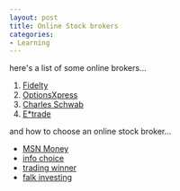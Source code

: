 ```yaml
---
layout: post
title: Online Stock brokers
categories:
- Learning
---
```



here's a list of some online brokers...

1. [Fidelty](https://www.fidelity.com/frameless_pr_B.shtml)
2. [OptionsXpress](http://www.optionsxpress.com/index0.aspx?sessionid=0)
3. [Charles Schwab](http://www.schwab.com/)
4. [E\*trade](https://us.etrade.com/e/t/home)

and how to choose an online stock broker...
- [MSN Money](http://www.msmoney.com/mm/investing/articles/choose_broker.htm)
- [info choice](http://www.infochoice.com.au/investment/onlinebroking/default.asp)
- [trading winner](http://www.tradingwinner.com/archive/2006/06/27/choosing-an-online-stock-broker/)
- [falk investing](http://www.falkininvesting.com/blog/help-choosing-an-online-stock-broker/)
